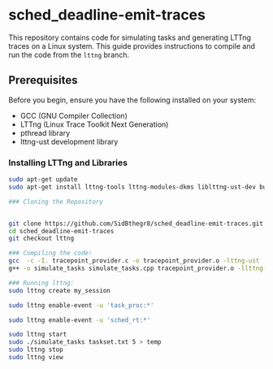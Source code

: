 # sched_deadline-emit-traces

This repository contains code for simulating tasks and generating LTTng traces on a Linux system. This guide provides instructions to compile and run the code from the `lttng` branch.

## Prerequisites

Before you begin, ensure you have the following installed on your system:
- GCC (GNU Compiler Collection)
- LTTng (Linux Trace Toolkit Next Generation)
- pthread library
- lttng-ust development library

### Installing LTTng and Libraries

```sh
sudo apt-get update
sudo apt-get install lttng-tools lttng-modules-dkms liblttng-ust-dev build-essential

### Cloning the Repository


git clone https://github.com/SidBthegr8/sched_deadline-emit-traces.git
cd sched_deadline-emit-traces
git checkout lttng

### Compiling the code:
gcc  -c -I. tracepoint_provider.c -o tracepoint_provider.o -lttng-ust
g++ -o simulate_tasks simulate_tasks.cpp tracepoint_provider.o -llttng-ust -ldl -lpthread

### Running lttng:
sudo lttng create my_session

sudo lttng enable-event -u 'task_proc:*'

sudo lttng enable-event -u 'sched_rt:*'

sudo lttng start
sudo ./simulate_tasks taskset.txt 5 > temp
sudo lttng stop
sudo lttng view
